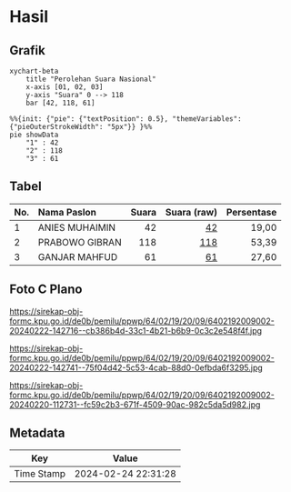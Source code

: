 # Hasil

## Grafik

```mermaid
xychart-beta
    title "Perolehan Suara Nasional"
    x-axis [01, 02, 03]
    y-axis "Suara" 0 --> 118
    bar [42, 118, 61]
```

```mermaid
%%{init: {"pie": {"textPosition": 0.5}, "themeVariables": {"pieOuterStrokeWidth": "5px"}} }%%
pie showData
    "1" : 42
    "2" : 118
    "3" : 61
```

## Tabel

| No. | Nama Paslon    | Suara | Suara (raw) | Persentase |
|:--- |:-------------- | -----:| -----------:| ----------:|
| 1   | ANIES MUHAIMIN | 42    | [42][p-1]   | 19,00      |
| 2   | PRABOWO GIBRAN | 118   | [118][p-2]  | 53,39      |
| 3   | GANJAR MAHFUD  | 61    | [61][p-3]   | 27,60      |


[p-1]: https://github.com/gigit-pemilu/pemilu-2024/blob/main/pilpres/hitung-suara/sub/64-kalimantan-timur/sub/02-kutai-kartanegara/sub/19-kota-bangun-darat/sub/2009-suka-bumi/sub/002-tps/sub/paslon-1.txt
[p-2]: https://github.com/gigit-pemilu/pemilu-2024/blob/main/pilpres/hitung-suara/sub/64-kalimantan-timur/sub/02-kutai-kartanegara/sub/19-kota-bangun-darat/sub/2009-suka-bumi/sub/002-tps/sub/paslon-2.txt
[p-3]: https://github.com/gigit-pemilu/pemilu-2024/blob/main/pilpres/hitung-suara/sub/64-kalimantan-timur/sub/02-kutai-kartanegara/sub/19-kota-bangun-darat/sub/2009-suka-bumi/sub/002-tps/sub/paslon-3.txt

## Foto C Plano

https://sirekap-obj-formc.kpu.go.id/de0b/pemilu/ppwp/64/02/19/20/09/6402192009002-20240222-142716--cb386b4d-33c1-4b21-b6b9-0c3c2e548f4f.jpg

https://sirekap-obj-formc.kpu.go.id/de0b/pemilu/ppwp/64/02/19/20/09/6402192009002-20240222-142741--75f04d42-5c53-4cab-88d0-0efbda6f3295.jpg

https://sirekap-obj-formc.kpu.go.id/de0b/pemilu/ppwp/64/02/19/20/09/6402192009002-20240220-112731--fc59c2b3-671f-4509-90ac-982c5da5d982.jpg


## Metadata

| Key        | Value               |
| ---------- | ------------------- |
| Time Stamp | 2024-02-24 22:31:28 |



